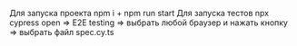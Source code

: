 Для запуска проекта npm i + npm run start
Для запуска тестов npx cypress open => E2E testing => выбрать любой браузер и нажать кнопку => выбрать файл spec.cy.ts
